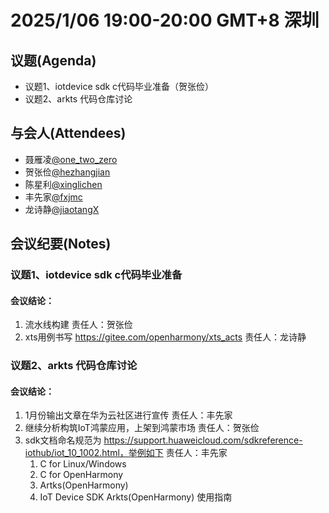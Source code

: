 # 2025/1/06 19:00-20:00 GMT+8  深圳

## 议题(Agenda)
- 议题1、iotdevice sdk c代码毕业准备（贺张俭）
- 议题2、arkts 代码仓库讨论

## 与会人(Attendees) 
- 聂雁凌[@one_two_zero](https://gitee.com/one_two_zero)
- 贺张俭[@hezhangjian](https://gitee.com/hezhangjian)
- 陈星利[@xinglichen](https://gitee.com/xinglichen)
- 丰先家[@fxjmc](https://gitee.com/fxjmc)
- 龙诗静[@jiaotangX](https://gitee.com/jiaotangX)

## 会议纪要(Notes)
### 议题1、iotdevice sdk c代码毕业准备
#### 会议结论：
1) 流水线构建 责任人：贺张俭
2) xts用例书写 https://gitee.com/openharmony/xts_acts 责任人：龙诗静
### 议题2、arkts 代码仓库讨论
#### 会议结论：
1) 1月份输出文章在华为云社区进行宣传 责任人：丰先家
2) 继续分析构筑IoT鸿蒙应用，上架到鸿蒙市场 责任人：贺张俭
3) sdk文档命名规范为 https://support.huaweicloud.com/sdkreference-iothub/iot_10_1002.html，举例如下 责任人：丰先家
   1) C for Linux/Windows
   2) C for OpenHarmony
   3) Artks(OpenHarmony)
   4) IoT Device SDK Arkts(OpenHarmony) 使用指南
